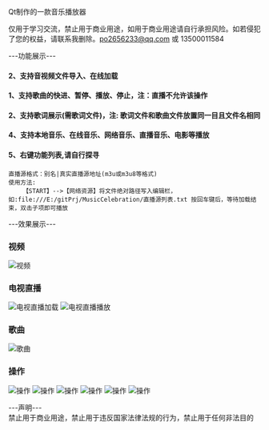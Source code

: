 Qt制作的一款音乐播放器

仅用于学习交流，禁止用于商业用途，如用于商业用途请自行承担风险。如若侵犯了您的权益，请联系我删除。po2656233@qq.com 或 13500011584

---功能展示---
<h4>2、支持音视频文件导入、在线加载</h4>
<h4>1、支持歌曲的快进、暂停、播放、停止，注：直播不允许该操作</h4>
<h4>2、支持歌词展示(需歌词文件)，注: 歌词文件和歌曲文件放置同一目且文件名相同</h4>
<h4>4、支持本地音乐、在线音乐、网络音乐、直播音乐、电影等播放</h4>
<h4>5、右键功能列表,请自行探寻</h4>


```
直播源格式：别名|真实直播源地址(m3u或m3u8等格式)
使用方法:
    【START】-->【网络资源】将文件绝对路径写入编辑栏，如:file:///E:/gitPrj/MusicCelebration/直播源列表.txt 按回车键后，等待加载结束，双击子项即可播放
```

---效果展示---
<h3>视频</h3>

![视频](exemple/home.png) 

<h3>电视直播</h3>

![电视直播加载](exemple/live1.png)
![电视直播播放](exemple/live2.png)

<h3>歌曲</h3>

![歌曲](exemple/song1.png)

<h3>操作</h3>

![操作](exemple/x1.png)
![操作](exemple/x2.png)
![操作](exemple/x3.png)
![操作](exemple/x4.png)
![操作](exemple/x5.png)
![操作](exemple/x6.png)

---声明---      
禁止用于商业用途，禁止用于违反国家法律法规的行为，禁止用于任何非法目的
